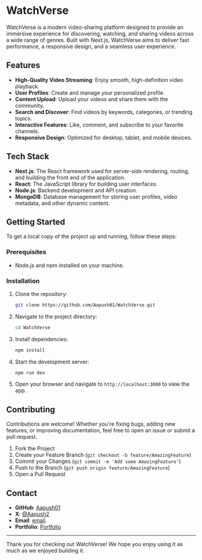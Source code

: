 # WatchVerse

WatchVerse is a modern video-sharing platform designed to provide an immersive experience for discovering, watching, and sharing videos across a wide range of genres. Built with Next.js, WatchVerse aims to deliver fast performance, a responsive design, and a seamless user experience.

## Features

- **High-Quality Video Streaming**: Enjoy smooth, high-definition video playback.
- **User Profiles**: Create and manage your personalized profile.
- **Content Upload**: Upload your videos and share them with the community.
- **Search and Discover**: Find videos by keywords, categories, or trending topics.
- **Interactive Features**: Like, comment, and subscribe to your favorite channels.
- **Responsive Design**: Optimized for desktop, tablet, and mobile devices.

## Tech Stack

- **Next.js**: The React framework used for server-side rendering, routing, and building the front end of the application.
- **React**: The JavaScript library for building user interfaces.
- **Node.js**: Backend development and API creation.
- **MongoDB**: Database management for storing user profiles, video metadata, and other dynamic content.

## Getting Started

To get a local copy of the project up and running, follow these steps:

### Prerequisites

- Node.js and npm installed on your machine.

### Installation

1. Clone the repository:
    ```bash
    git clone https://github.com/Aapush01/WatchVerse.git
    ```
2. Navigate to the project directory:
    ```bash
    cd WatchVerse
    ```
3. Install dependencies:
    ```bash
    npm install
    ```
4. Start the development server:
    ```bash
    npm run dev
    ```
5. Open your browser and navigate to `http://localhost:3000` to view the app.

## Contributing

Contributions are welcome! Whether you're fixing bugs, adding new features, or improving documentation, feel free to open an issue or submit a pull request.

1. Fork the Project
2. Create your Feature Branch (`git checkout -b feature/AmazingFeature`)
3. Commit your Changes (`git commit -m 'Add some AmazingFeature'`)
4. Push to the Branch (`git push origin feature/AmazingFeature`)
5. Open a Pull Request


## Contact

- **GitHub**: [Aapush01](https://github.com/Aapush01)
- **X**: [@Aapush2](https://twitter.com/Aapush2)
- **Email**: [email](mailto:mdshahidafridia31@gmail.com).
- **Portfolio**: [Portfolio](https://aapush01.vercel.app/)

---

Thank you for checking out WatchVerse! We hope you enjoy using it as much as we enjoyed building it.

